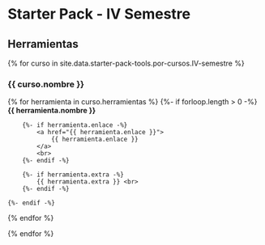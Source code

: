 ---
---

# Starter Pack - IV Semestre

[//]: # (Texto sobre el semestre opcional)

## Herramientas

{% for curso in site.data.starter-pack-tools.por-cursos.IV-semestre %}
### {{ curso.nombre }}

  {% for herramienta in curso.herramientas %}
    {%- if forloop.length > 0 -%}
        **{{ herramienta.nombre }}** <br>

        {%- if herramienta.enlace -%}
            <a href="{{ herramienta.enlace }}">
                {{ herramienta.enlace }}
            </a>
            <br>
        {%- endif -%}

        {%- if herramienta.extra -%}
            {{ herramienta.extra }} <br>
        {%- endif -%}

    {%- endif -%}
  {% endfor %}

{% endfor %}
